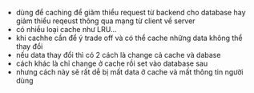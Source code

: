 - dùng để caching để giãm thiểu request từ backend cho database hay giảm thiểu reqeust thông qua mạng từ client về server
- có nhiều loại cache như LRU...
- khi cachhe cần để ý trade off và có thể cache những data không thể thay đổi
- nếu data thay đổi thì có 2 cách là change cả cache và dabase
- cách khác là chỉ change ở cache rồi set vào database sau
- nhưng cách này sẽ rất dễ bị mất data ở cache và mất thông tin người dùng
